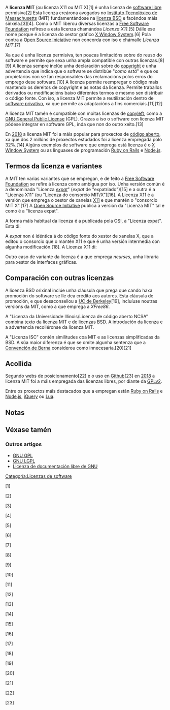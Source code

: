 A **licenza MIT** (ou licenza X11 ou MIT X)[1] é unha licenza de [software libre](software_libre "wikilink") permisiva[2] Esta licenza creárona avogados no [Instituto Tecnolóxico de Massachusetts](Instituto_Tecnolóxico_de_Massachusetts "wikilink") (MIT) fundamentándose na [licenza BSD](licenza_BSD "wikilink") e facéndoa máis sinxela.[3][4]. Como o MIT liberou diversas licenzas a [Free Software Foundation](Free_Software_Foundation "wikilink") refírese a esta licenza chamándoa *Licenza X11*.[5] Dálle ese nome porque é a licenza do xestor gráfico [X Window System](X_Window_System "wikilink").[6] Pola contra a [Open Source Iniciative](Open_Source_Iniciative "wikilink") non concorda con iso e chámalle *Licenza MIT*.[7]

Xa que é unha licenza permisiva, ten poucas limitacións sobre do reuso do software e permite que sexa unha ampla compatible con outras licenzas.[8][9] A licenza sempre inclúe unha declaración sobre do [copyright](Dereito_de_autoría "wikilink") e unha advertencia que indica que o software se distribúe "*como está*" e que os propietarios non se fan responsables das reclamacións polos erros do emprego dese software.[10] A licenza permite reempregar o código mais mantendo os dereitos de copyright e as notas da licenza. Permite traballos derivados ou modificacións baixo diferentes termos e mesmo sen distribuír o código fonte. Con iso, a licenza MIT permite a reutilización dentro de [software privativo](software_privativo "wikilink"), xa que permite as adaptacións a fins comerciais.[11][12]

A licenza MIT tamén é compatible con moitas licenzas de [copyleft](copyleft "wikilink"), como a [GNU General Public License](GNU_General_Public_License "wikilink") (GPL). Grazas a iso o software con licenza MIT pódese integrar en software GPL, inda que non do outro xeito.[13]

En [2018](2018 "wikilink") a licenza MIT foi a máis popular para proxectos de [código aberto](código_aberto "wikilink"), xa que dos 2 millóns de proxectos estudados foi a licenza empregada polo 32%.[14] Algúns exemplos de software que emprega está licenza é o [X Window System](X_Window_System "wikilink") ou as linguaxes de programación [Ruby on Rails](Ruby_on_Rails "wikilink") e [Node.js](Node.js "wikilink").

## Termos da licenza e variantes

A MIT ten varias variantes que se empregan, e de feito a [Free Software Foundation](Free_Software_Foundation "wikilink") se refire á licenza como ambigua por iso. Unha versión común é a denominada "Licenza *[expat](Exilio "wikilink")*" (*expat* de "expatriado")[15] e a outra é a "Licenza X11" (ou "Licenza do consorcio MIT/X")[16]. A Licenza X11 é a versión que emprega o xestor de xanelas [X11](X_Window_System "wikilink") e que mantén o "consorcio MIT X".[17] A [Open Source Initiative](Open_Source_Iniciative "wikilink") publica a versión da "Licenza MIT" tal e como é a "licenza expat".

A forma máis habitual da licenza é a publicada pola OSI, a "Licenza expat". Esta di:

A *expat* non é idéntica á do código fonte do xestor de xanelas X, que a editou o consorcio que o mantén X11 e que é unha versión intermedia con algunha modificación.[18]. A Licenza X11 di:

Outro caso de variante da licenza é a que emprega *ncurses*, unha libraría para xestor de interfaces gráficas.

## Comparación con outras licenzas

A licenza BSD orixinal inclúe unha cláusula que prega que cando haxa promoción do software se lle dea crédito aos autores. Esta cláusula de promoción, e que desaconsellou a [UC de Berkeley](Universidade_de_California,_Berkeley "wikilink")[19], incluíuse noutras versións da MIT, como a que emprega a *XFree86*.

A "Licenza da Universidade Illinois/Licenza de código aberto NCSA" combina texto da licenza MIT e de licenzas BSD. A introdución da licenza e a advertencia recolléronse da licenza MIT.

A "Licenza ISC" contén similitudes coa MIT e as licenzas simplificadas da BSD. A súa maior diferenza é que se omite algunha sentenza que a [Convención de Berna](Convención_de_Berna_para_a_protección_das_obras_literarias_e_artísticas "wikilink") considerou como innecesaria.[20][21]

## Acollida

Segundo webs de posicionamento[22] e o uso en [Github](Github "wikilink")[23] en [2018](2018 "wikilink") a licenza MIT foi a máis empregada das licenzas libres, por diante da [GPLv2](GNU_General_Public_License "wikilink").

Entre os proxectos máis destacados que a empregan están [Ruby on Rails](Ruby_on_Rails "wikilink") e [Node.js](Node.js "wikilink"), [jQuery](jQuery "wikilink") ou [Lua](Lua_(linguaxe_de_programación) "wikilink").

## Notas

## Véxase tamén

### Outros artigos

-   [GNU GPL](GNU_General_Public_License "wikilink")
-   [GNU LGPL](GNU_LGPL "wikilink")
-   [Licenza de documentación libre de GNU](GNU_FDL "wikilink")

[Categoría:Licenzas de software](Categoría:Licenzas_de_software "wikilink")

[1]

[2]

[3]

[4]

[5]

[6]

[7]

[8]

[9]

[10]

[11]

[12]

[13]

[14]

[15]

[16]

[17]

[18]

[19]

[20]

[21]

[22]

[23]
